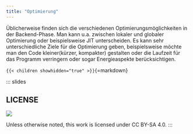 ```yaml
---
title: "Optimierung"
---
```



Üblicherweise finden sich die verschiedenen Optimierungsmöglichkeiten in
der Backend-Phase. Man kann u.a. zwischen lokaler und globaler Optimierung
oder beispielsweise JIT unterscheiden. Es kann sehr unterschiedliche Ziele
für die Optimierung geben, beispielsweise möchte man den Code kleiner(kürzer,
kompakter) gestalten oder die Laufzeit für das Programm verringern oder sogar
Energieaspekte berücksichtigen.


`{{< children showhidden="true" >}}`{=markdown}







<!-- DO NOT REMOVE - THIS IS A LAST SLIDE TO INDICATE THE LICENSE AND POSSIBLE EXCEPTIONS (IMAGES, ...). -->
::: slides
## LICENSE
![](https://licensebuttons.net/l/by-sa/4.0/88x31.png)

Unless otherwise noted, this work is licensed under CC BY-SA 4.0.
:::
